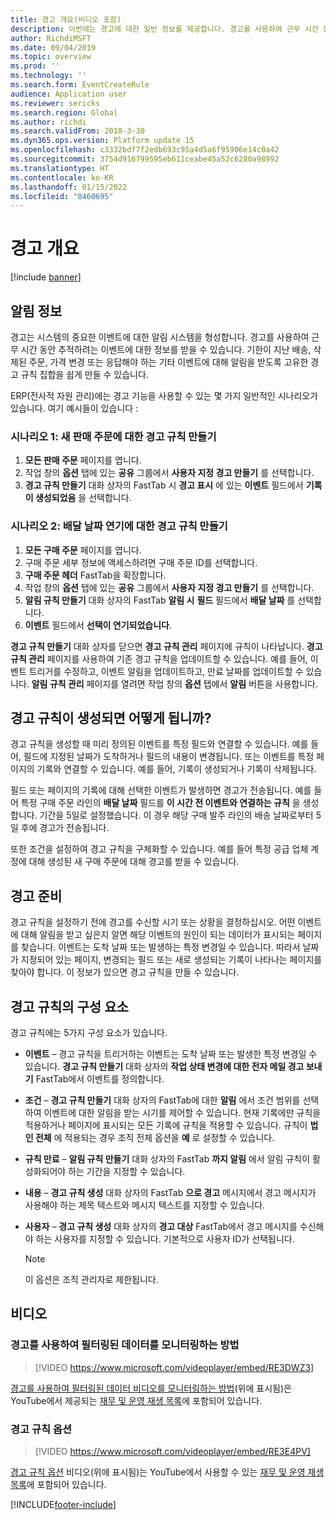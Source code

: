 ```yaml
---
title: 경고 개요(비디오 포함)
description: 이번에는 경고에 대한 일반 정보를 제공합니다. 경고를 사용하여 근무 시간 동안 추적하려는 이벤트에 대한 정보를 받을 수 있습니다.
author: RichdiMSFT
ms.date: 09/04/2019
ms.topic: overview
ms.prod: ''
ms.technology: ''
ms.search.form: EventCreateRule
audience: Application user
ms.reviewer: sericks
ms.search.region: Global
ms.author: richdi
ms.search.validFrom: 2018-3-30
ms.dyn365.ops.version: Platform update 15
ms.openlocfilehash: c3332bdf7f2edb693c95a4d5a6f95906e14c0a42
ms.sourcegitcommit: 3754d916799595eb611ceabe45a52c6280a98992
ms.translationtype: HT
ms.contentlocale: ko-KR
ms.lasthandoff: 01/15/2022
ms.locfileid: "8460695"
---
```

# <a name="alerts-overview"></a>경고 개요

[!include [banner](../includes/banner.md)]

## <a name="about-alerts"></a>알림 정보
경고는 시스템의 중요한 이벤트에 대한 알림 시스템을 형성합니다. 경고를 사용하여 근무 시간 동안 추적하려는 이벤트에 대한 정보를 받을 수 있습니다. 기한이 지난 배송, 삭제된 주문, 가격 변경 또는 응답해야 하는 기타 이벤트에 대해 알림을 받도록 고유한 경고 규칙 집합을 쉽게 만들 수 있습니다.

ERP(전사적 자원 관리)에는 경고 기능을 사용할 수 있는 몇 가지 일반적인 시나리오가 있습니다. 여기 예시들이 있습니다 :

### <a name="scenario-1-create-an-alert-rule-for-new-sales-orders"></a>시나리오 1: 새 판매 주문에 대한 경고 규칙 만들기

1. **모든 판매 주문** 페이지를 엽니다.
2. 작업 창의 **옵션** 탭에 있는 **공유** 그룹에서 **사용자 지정 경고 만들기** 를 선택합니다.
3. **경고 규칙 만들기** 대화 상자의 FastTab 시 **경고 표시** 에 있는 **이벤트** 필드에서 **기록이 생성되었음** 을 선택합니다.

### <a name="scenario-2-create-an-alert-rule-for-postponement-of-a-delivery-date"></a>시나리오 2: 배달 날짜 연기에 대한 경고 규칙 만들기

1. **모든 구매 주문** 페이지를 엽니다.
2. 구매 주문 세부 정보에 액세스하려면 구매 주문 ID를 선택합니다.
3. **구매 주문 헤더** FastTab을 확장합니다.
4. 작업 창의 **옵션** 탭에 있는 **공유** 그룹에서 **사용자 지정 경고 만들기** 를 선택합니다.
5. **알림 규칙 만들기** 대화 상자의 FastTab **알림 시** **필드** 필드에서 **배달 날짜** 를 선택합니다.
6. **이벤트** 필드에서 **선택이 연기되었습니다**.
    
**경고 규칙 만들기** 대화 상자를 닫으면 **경고 규칙 관리** 페이지에 규칙이 나타납니다. **경고 규칙 관리** 페이지를 사용하여 기존 경고 규칙을 업데이트할 수 있습니다. 예를 들어, 이벤트 트리거를 수정하고, 이벤트 알림을 업데이트하고, 만료 날짜를 업데이트할 수 있습니다. **알림 규칙 관리** 페이지를 열려면 작업 창의 **옵션** 탭에서 **알림** 버튼을 사용합니다.

## <a name="what-occurs-when-an-alert-rule-is-created"></a>경고 규칙이 생성되면 어떻게 됩니까?

경고 규칙을 생성할 때 미리 정의된 이벤트를 특정 필드와 연결할 수 있습니다. 예를 들어, 필드에 지정된 날짜가 도착하거나 필드의 내용이 변경됩니다. 또는 이벤트를 특정 페이지의 기록와 연결할 수 있습니다. 예를 들어, 기록이 생성되거나 기록이 삭제됩니다.

필드 또는 페이지의 기록에 대해 선택한 이벤트가 발생하면 경고가 전송됩니다. 예를 들어 특정 구매 주문 라인의 **배달 날짜** 필드를 **이 시간 전 이벤트와 연결하는 규칙** 을 생성합니다. 기간을 5일로 설정했습니다. 이 경우 해당 구매 발주 라인의 배송 날짜로부터 5일 후에 경고가 전송됩니다.

또한 조건을 설정하여 경고 규칙을 구체화할 수 있습니다. 예를 들어 특정 공급 업체 계정에 대해 생성된 새 구매 주문에 대해 경고를 받을 수 있습니다.

## <a name="preparing-for-an-alert"></a>경고 준비

경고 규칙을 설정하기 전에 경고를 수신할 시기 또는 상황을 결정하십시오. 어떤 이벤트에 대해 알림을 받고 싶은지 알면 해당 이벤트의 원인이 되는 데이터가 표시되는 페이지를 찾습니다. 이벤트는 도착 날짜 또는 발생하는 특정 변경일 수 있습니다. 따라서 날짜가 지정되어 있는 페이지, 변경되는 필드 또는 새로 생성되는 기록이 나타나는 페이지를 찾아야 합니다. 이 정보가 있으면 경고 규칙을 만들 수 있습니다.

## <a name="components-of-an-alert-rule"></a>경고 규칙의 구성 요소

경고 규칙에는 5가지 구성 요소가 있습니다.

- **이벤트** – 경고 규칙을 트리거하는 이벤트는 도착 날짜 또는 발생한 특정 변경일 수 있습니다. **경고 규칙 만들기** 대화 상자의 **작업 상태 변경에 대한 전자 메일 경고 보내기** FastTab에서 이벤트를 정의합니다.
- **조건** – **경고 규칙 만들기** 대화 상자의 FastTab에 대한 **알림** 에서 조건 범위를 선택하여 이벤트에 대한 알림을 받는 시기를 제어할 수 있습니다. 현재 기록에만 규칙을 적용하거나 페이지에 표시되는 모든 기록에 규칙을 적용할 수 있습니다. 규칙이 **법인 전체** 에 적용되는 경우 조직 전체 옵션을 **예** 로 설정할 수 있습니다.
- **규칙 만료** – **알림 규칙 만들기** 대화 상자의 FastTab **까지 알림** 에서 알림 규칙이 활성화되어야 하는 기간을 지정할 수 있습니다.
- **내용** – **경고 규칙 생성** 대화 상자의 FastTab **으로 경고** 메시지에서 경고 메시지가 사용해야 하는 제목 텍스트와 메시지 텍스트를 지정할 수 있습니다.
- **사용자** – **경고 규칙 생성** 대화 상자의 **경고 대상** FastTab에서 경고 메시지를 수신해야 하는 사용자를 지정할 수 있습니다. 기본적으로 사용자 ID가 선택됩니다.

    > [!NOTE]
    > 이 옵션은 조직 관리자로 제한됩니다.

## <a name="videos"></a>비디오

### <a name="how-to-use-alerts-to-monitor-filtered-data"></a>경고를 사용하여 필터링된 데이터를 모니터링하는 방법

> [!VIDEO https://www.microsoft.com/videoplayer/embed/RE3DWZ3]

[경고를 사용하여 필터링된 데이터 비디오를 모니터링하는 방법](https://youtu.be/ZYKMcv6kl9s)(위에 표시됨)은 YouTube에서 제공되는 [재무 및 운영 재생 목록](https://www.youtube.com/playlist?list=PLcakwueIHoT_SYfIaPGoOhloFoCXiUSyW)에 포함되어 있습니다.

### <a name="alert-rule-options"></a>경고 규칙 옵션

> [!VIDEO https://www.microsoft.com/videoplayer/embed/RE3E4PV]

[경고 규칙 옵션](https://youtu.be/cpzimwOjicM) 비디오(위에 표시됨)는 YouTube에서 사용할 수 있는 [재무 및 운영 재생 목록](https://www.youtube.com/playlist?list=PLcakwueIHoT_SYfIaPGoOhloFoCXiUSyW)에 포함되어 있습니다.




[!INCLUDE[footer-include](../../../includes/footer-banner.md)]